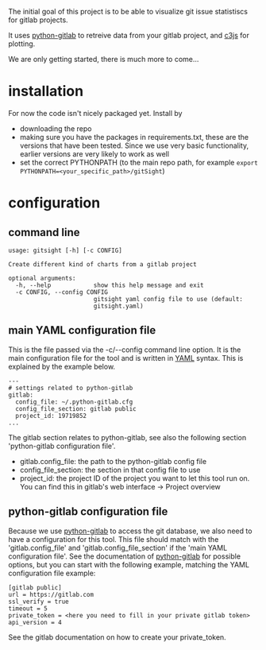 The initial goal of this project is to be able to visualize git issue statistiscs for gitlab projects.

It uses [python-gitlab](https://github.com/python-gitlab/python-gitlab) to retreive data from your gitlab project, and [c3js](https://c3js.org/) for plotting.

We are only getting started, there is much more to come...

# installation

For now the code isn't nicely packaged yet. Install by 
- downloading the repo
- making sure you have the packages in requirements.txt, these are the versions that have been tested. Since we use very basic functionality, earlier versions are very likely to work as well
- set the correct PYTHONPATH (to the main repo path, for example `export PYTHONPATH=<your_specific_path>/gitSight`)

# configuration

## command line

```
usage: gitsight [-h] [-c CONFIG]

Create different kind of charts from a gitlab project

optional arguments:
  -h, --help            show this help message and exit
  -c CONFIG, --config CONFIG
                        gitsight yaml config file to use (default:
                        gitsight.yaml)

```

## main YAML configuration file 

This is the file passed via the -c/--config command line option. It is the main configuration file for the tool and is written in [YAML](https://yaml.org/) syntax. This is explained by the example below.

```
---
# settings related to python-gitlab
gitlab:
  config_file: ~/.python-gitlab.cfg
  config_file_section: gitlab public
  project_id: 19719852
...
```

The gitlab section relates to python-gitlab, see also the following section 'python-gitlab configuration file'.
- gitlab.config_file: the path to the python-gitlab config file
- config_file_section: the section in that config file to use
- project_id: the project ID of the project you want to let this tool run on. You can find this in gitlab's web interface -> Project overview

## python-gitlab configuration file

Because we use [python-gitlab](https://github.com/python-gitlab/python-gitlab) to access the git database, we also need to have a configuration for this tool. This file should match with the 'gitlab.config_file' and 'gitlab.config_file_section' if the 'main YAML configuration file'. See the documentation of [python-gitlab](https://github.com/python-gitlab/python-gitlab) for possible options, but you can start with the following example, matching the YAML configuration file example:

```
[gitlab public]
url = https://gitlab.com
ssl_verify = true
timeout = 5
private_token = <here you need to fill in your private gitlab token>
api_version = 4
```

See the gitlab documentation on how to create your private_token.





